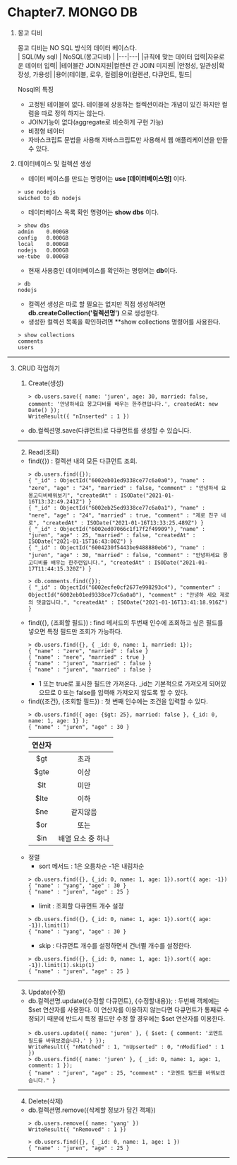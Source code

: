 # Chapter7. MONGO DB

1. 몽고 디비

    몽고 디비는 NO SQL 방식의 데이터 베이스다.  
    | SQL(My sql) | NoSQL(몽고디비) |
    |---|---|
    |규칙에 맞는 데이터 입력|자유로운 데이터 입력|
    |테이블간 JOIN지원|컬렌션 간 JOIN 미지원|
    |안정성, 일관성|확장성, 가용성|
    |용어(테이블, 로우, 컬럼|용어(컬렌션, 다큐먼트, 필드|

    Nosql의 특징
    * 고정된 테이블이 없다. 테이블에 상응하는 컬렉션이라는 개념이 있긴 하지만 컬럼을 따로 정의 하지는 않는다.
    * JOIN기능이 없다(aggregate로 비슷하게 구현 가능)
    * 비정형 테이터
    * 자바스크립트 문법을 사용해 자바스크립트만 사용해서 웹 애플리케이션을 만들 수 있다.

2. 데이터베이스 및 컬렉션 생성

     - 데이터 베이스를 만드는 명령어는 **use [데이터베이스명]** 이다.
     ```
     > use nodejs
     swiched to db nodejs
     ```
     - 데이터베이스 목록 확인 명령어는 **show dbs** 이다.
     ```
     > show dbs
     admin    0.000GB
     config   0.000GB
     local    0.000GB
     nodejs   0.000GB
     we-tube  0.000GB
     ```
     - 현재 사용중인 데이터베이스를 확인하는 명령어는 **db**이다.
     ```
     > db
     nodejs
     ```
     - 컬렉션 생성은 따로 할 필요는 없지만 직접 생성하려면 **db.createCollection('컬렉션명')** 으로 생성한다.
     - 생성한 컬렉션 목록을 확인하려면 **show collections 명령어를 사용한다.
     ```
     > show collections
     comments
     users
     ```
 ---
3. CRUD 작업하기

    1. Create(생성)

        ```
        > db.users.save({ name: 'juren', age: 30, married: false, comment: '안녕하세요 몽고디비를 배우는 한주련입니다.', createdAt: new Date() });
        WriteResult({ "nInserted" : 1 })
        ```
    - db.컬렉션명.save(다큐먼트)로 다큐먼트를 생성할 수 있습니다.
    ---
    2. Read(조회)

    - find({}) : 컬렉션 내의 모든 다큐먼트 조회.
        ```
        > db.users.find({});
        { "_id" : ObjectId("6002eb01ed9338ce77c6a0a0"), "name" : "zere", "age" : "24", "married" : false, "comment" : "안녕하세 요 몽고디비배워보기", "createdAt" : ISODate("2021-01-16T13:32:49.241Z") }
        { "_id" : ObjectId("6002eb25ed9338ce77c6a0a1"), "name" : "nere", "age" : "24", "married" : true, "comment" : "제로 친구 네로", "createdAt" : ISODate("2021-01-16T13:33:25.489Z") }
        { "_id" : ObjectId("6002ed07066c1f17f2f49909"), "name" : "juren", "age" : 25, "married" : false, "createdAt" : ISODate("2021-01-15T16:43:00Z") }
        { "_id" : ObjectId("6004230f5443be9488880eb6"), "name" : "juren", "age" : 30, "married" : false, "comment" : "안녕하세요 몽고디비를 배우는 한주련입니다.", "createdAt" : ISODate("2021-01-17T11:44:15.320Z") }

        > db.comments.find({});
        { "_id" : ObjectId("6002ecfe0cf2677e998293c4"), "commenter" : ObjectId("6002eb01ed9338ce77c6a0a0"), "comment" : "안녕하 세요 제로의 댓글입니다.", "createdAt" : ISODate("2021-01-16T13:41:18.916Z") }
        ```
    - find({}, {조회할 필드}) : find 메서드의 두번째 인수에 조회하고 싶은 필드를 넣으면 특정 필드만 조회가 가능하다.
        ```
        > db.users.find({}, { _id: 0, name: 1, married: 1});
        { "name" : "zere", "married" : false }
        { "name" : "nere", "married" : true }
        { "name" : "juren", "married" : false }
        { "name" : "juren", "married" : false }
        ```
        - 1 또는 true로 표시한 필드만 가져온다. _id는 기본적으로 가져오게 되어있으므로 0 또는 false를 입력해 가져오지 않도록 할 수 있다.
    - find({조건}, {조회할 필드}) : 첫 번째 인수에는 조건을 입력할 수 있다.
        ```
        > db.users.find({ age: {$gt: 25}, married: false }, {_id: 0, name: 1, age: 1} );
        { "name" : "juren", "age" : 30 }
        ```
        |연산자 | |
        |:---:|:---:|
        |$gt|초과|
        |$gte|이상|
        |$lt|미만|
        |$lte|이하|
        |$ne|같지않음|
        |$or|또는|
        |$in|배열 요소 중 하나|
    - 정렬
        - sort 메서드 : 1은 오름차순 -1은 내림차순
        ```
        > db.users.find({}, {_id: 0, name: 1, age: 1}).sort({ age: -1})
        { "name" : "yang", "age" : 30 }
        { "name" : "juren", "age" : 25 }
        ```
        - limit : 조회할 다큐먼트 개수 설정
        ```
        > db.users.find({}, {_id: 0, name: 1, age: 1}).sort({ age: -1}).limit(1)
        { "name" : "yang", "age" : 30 }
        ```
        - skip : 다큐먼트 개수를 설정하면서 건너뛸 개수를 설정한다.
        ```
        > db.users.find({}, {_id: 0, name: 1, age: 1}).sort({ age: -1}).limit(1).skip(1)
        { "name" : "juren", "age" : 25 }
        ```
    ---
    3. Update(수정)

    - db.컬렉션명.update({수정할 다큐먼트}, {수정할내용}); : 두번째 객체에는 $set 연산자를 사용한다. 이 연산자를 이용하지 않는다면 다큐먼트가 통째로 수정되기 때문에 반드시 특정 필드만 수정 할 경우에는 $set 연산자를 이용한다.
        ```
        > db.users.update({ name: 'juren' }, { $set: { comment: '코멘트 필드를 바꿔보겠습니다.' } });
        WriteResult({ "nMatched" : 1, "nUpserted" : 0, "nModified" : 1 })
        > db.users.find({ name: 'juren' }, { _id: 0, name: 1, age: 1, comment: 1 });
        { "name" : "juren", "age" : 25, "comment" : "코멘트 필드를 바꿔보겠습니다." }
        ```
    ---
    4. Delete(삭제)

    - db.컬렉션명.remove({삭제할 정보가 담긴 객체})
        ```
        > db.users.remove({ name: 'yang' })
        WriteResult({ "nRemoved" : 1 })

        > db.users.find({}, { _id: 0, name: 1, age: 1 })
        { "name" : "juren", "age" : 25 }
        ```
---